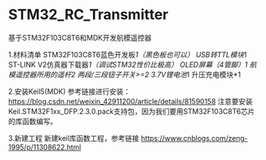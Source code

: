 # STM32_RC_Transmitter

 基于STM32F103C8T6和MDK开发航模遥控器

1.材料清单
  STM32F103C8T6蓝色开发板*1（黑色板也可以）
  USB转TTL模块*1
  ST-LINK V2仿真器下载器*1（调试STM32性价比极高）
  OLED屏幕（4管脚）*1
  航模遥控器所用的遥杆*2
  两段/三段钮子开关>=2
  3.7V锂电池*1
  升压充电模块*1

2.安装Keil5(MDK)
  参考链接进行安装：https://blog.csdn.net/weixin_42911200/article/details/81590158
    注意要安装Keil.STM32F1xx_DFP.2.3.0.pack支持包，因为我们要用STM32F103C8T6芯片的库函数编写。

3.新建工程
  新建keil库函数工程，参考链接 https://www.cnblogs.com/zeng-1995/p/11308622.html
